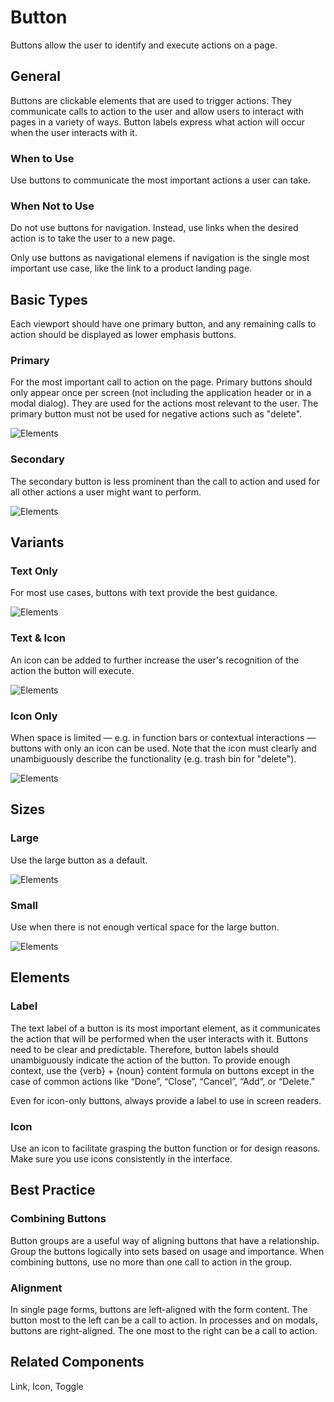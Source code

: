 # Button

Buttons allow the user to identify and execute actions on a page.

## General

Buttons are clickable elements that are used to trigger actions. They communicate calls to action to the user and allow users to interact with pages in a variety of ways. Button labels express what action will occur when the user interacts with it.

### When to Use

Use buttons to communicate the most important actions a user can take.

### When Not to Use

Do not use buttons for navigation. Instead, use links when the desired action is to take the user to a new page.

Only use buttons as navigational elemens if navigation is the single most important use case, like the link to a product landing page.

## Basic Types

Each viewport should have one primary button, and any remaining calls to action should be displayed as lower emphasis buttons.

### Primary

For the most important call to action on the page. Primary buttons should only appear once per screen (not including the application header or in a modal dialog). They are used for the actions most relevant to the user. The primary button must not be used for negative actions such as "delete".

![Elements](/assets/3_components/button/image-20200811084641163.png)

### Secondary

The secondary button is less prominent than the call to action and used for all other actions a user might want to perform.

![Elements](/assets/3_components/button/image-20200811084705104.png)

## Variants

### Text Only

For most use cases, buttons with text provide the best guidance.

![Elements](/assets/3_components/button/image-20200811084641163.png)

### Text & Icon

An icon can be added to further increase the user's recognition of the action the button will execute.

![Elements](/assets/3_components/button/image-20200811084650281.png)

### Icon Only

When space is limited — e.g. in function bars or contextual interactions — buttons with only an icon can be used. Note that the icon must clearly and unambiguously describe the functionality (e.g. trash bin for "delete").

![Elements](/assets/3_components/button/image-20200811084711769.png)

## Sizes

### Large

Use the large button as a default.

![Elements](/assets/3_components/button/image-20200811084641163.png)

### Small

Use when there is not enough vertical space for the large button.

![Elements](/assets/3_components/button/image-20200811084657346.png)

## Elements

### Label

The text label of a button is its most important element, as it communicates the action that will be performed when the user interacts with it. Buttons need to be clear and predictable. Therefore, button labels should unambiguously indicate the action of the button. To provide enough context, use the {verb} + {noun} content formula on buttons except in the case of common actions like “Done”, “Close”, “Cancel”, “Add”, or “Delete.”

Even for icon-only buttons, always provide a label to use in screen readers.

### Icon

Use an icon to facilitate grasping the button function or for design reasons. Make sure you use icons consistently in the interface.

## Best Practice

### Combining Buttons

Button groups are a useful way of aligning buttons that have a relationship. Group the buttons logically into sets based on usage and importance. When combining buttons, use no more than one call to action in the group.

### Alignment

In single page forms, buttons are left-aligned with the form content. The button most to the left can be a call to action. In processes and on modals, buttons are right-aligned. The one most to the right can be a call to action.

## Related Components

Link, Icon, Toggle
